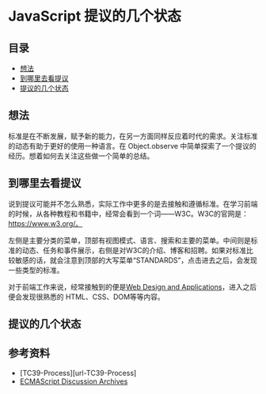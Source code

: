 # JavaScript 提议的几个状态
## <a name="index"></a> 目录
* [想法](#think)
* [到哪里去看提议](#experience)
* [提议的几个状态](#reference)

## <a name="think"></a> 想法
标准是在不断发展，赋予新的能力，在另一方面同样反应着时代的需求。关注标准的动态有助于更好的使用一种语言。在 Object.observe 中简单探索了一个提议的经历。想着如何去关注这些做一个简单的总结。

## <a name="where"></a> 到哪里去看提议
说到提议可能并不怎么熟悉，实际工作中更多的是去接触和遵循标准。在学习前端的时候，从各种教程和书籍中，经常会看到一个词——W3C。W3C的官网是：https://www.w3.org/。

左侧是主要分类的菜单，顶部有视图模式、语言、搜索和主要的菜单。中间则是标准的动态、任务和事件展示，右侧是对W3C的介绍、博客和招聘。如果对标准比较敏感的话，就会注意到顶部的大写菜单“STANDARDS”，点击进去之后，会发现一些类型的标准。



对于前端工作来说，经常接触到的便是[Web Design and Applications][url-web-design-and-applications]，进入之后便会发现很熟悉的 HTML、CSS、DOM等等内容。

## 提议的几个状态


## <a name="reference"></a> 参考资料
- [TC39-Process][url-TC39-Process]
- [ECMAScript Discussion Archives](https://esdiscuss.org/)

[url-w3c-china]:http://www.chinaw3c.org/
[url-w3c]:https://www.w3.org/
[url-web-design-and-applications]:https://www.w3.org/standards/webdesign/
